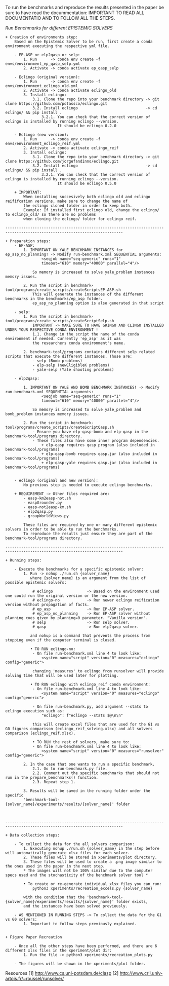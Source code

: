 To run the benchmarks and reproduce the results presented in the paper be sure to have read the docummentation:
IMPORTANT TO READ ALL DOCUMENTATIO AND TO FOLLOW ALL THE STEPS.

*Run Benchmarks for different EPISTEMIC SOLVERS*

    
    + Creation of environments step:
        Based on the Epistemic Solver to be run, first create a conda environment executing the respective yml file.

        - EP-ASP or elp2qasp or selp:
            1. Run      -> conda env create -f envs/environment_ep_qasp_selp.yml
            2. Activate -> conda activate ep_qasp_selp

        - Eclingo (original version):
            1. Run      -> conda env create -f envs/environment_eclingo_old.yml
            2. Activate -> conda activate eclingo_old
            3. Install eclingo:
                3.1. Clone the repo into your benchmark directory -> git clone https://github.com/potassco/eclingo.git
                3.2. Install eclingo                              -> cd eclingo/ && pip install .
                    3.2.1. You can check that the correct version of eclingo is installed by running eclingo --version. 
                           It should be eclingo 0.2.0

        - Eclingo (new version):
            1. Run      -> conda env create -f envs/environment_eclingo_reif.yml
            2. Activate -> conda activate eclingo_reif
            3. Install eclingo:
                3.1. Clone the repo into your benchmark directory -> git clone https://github.com/jorgefandinno/eclingo.git
                3.2. Install eclingo                              -> cd eclingo/ && pip install .
                    3.2.1. You can check that the correct version of eclingo is installed by running eclingo --version. 
                           It should be eclingo 0.5.0
        
        + IMPORTANT:
            When installing succesively both eclingo old and eclingo reififcation versions, make sure to change the name of
            the eclingo cloned folder in order to keep both.
            Example: If installed first eclingo old, change the eclingo/ to eclingo_old/ so there are no problems
            when cloning the eclingo/ folder for eclingo reif.
            
    --------------------------------------------------------------------------------------------------------------------------   
    
    + Preparation steps:
        - EP-ASP:
            1. IMPORTANT ON YALE BENCHMARK INSTANCES for ep_asp_no_planning! -> Modify run-benchmark.xml SEQUENTIAL arguments:
                    <seqjob name="seq-generic" runs="1"
                    timeout="610" memory="40000" parallel="4"/>
            
                So memory is increased to solve yale_problem instances memory issues.

            2. Run the script in benchmark-tool/programs/create_scripts/createScriptsEP-ASP.sh
                This will generate the instances of the different benchmarks in the benchmarks/ep_asp folder.
                ep_asp_no_planning option is also generated in that script

        - selp:
            1. Run the script in benchmark-tool/programs/create_scripts/createScriptSelp.sh
                IMPORTANT -> MAKE SURE TO HAVE GRINGO AND CLINGO INSTALLED UNDER YOUR RESPECTIVE CONDA ENVIRONMENT !
                1.1. Change in the script the name of the conda environment if needed. Currently 'ep_asp' as it was 
                the researchers conda environment's name.

            2. benchmark-tool/programs contains different selp related scripts that execute the different instances. Those are:
                - selp (Bomb problems)
                - elp-selp (newEligibleK problems)
                - yale-selp (Yale shooting problems)

        - elp2qasp:

            1. IMPORTANT ON YALE AND BOMB BENCHMARK INSTANCES! -> Modify run-benchmark.xml SEQUENTIAL arguments:
                    <seqjob name="seq-generic" runs="1"
                    timeout="610" memory="40000" parallel="4"/>
            
                So memory is increased to solve yale_problem and bomb_problem instances memory issues.

            2. Run the script in benchmark-tool/programs/create_scripts/createScriptQasp.sh
                - Ensure you have elp-qasp-bomb and elp-qasp in the benchmark-tool/programs directory.
                - These files also have some inner program dependencies.
                    + elp-qasp requires qasp program (also included in benchmark-tool/programs)
                    + elp-qasp-bomb requires qasp.jar (also included in benchmark-tool/programs)
                    + elp-qasp-yale requires qasp.jar (also included in benchmark-tool/programs)


        - eclingo (original and new version):
            No previous step is needed to execute eclingo benchmarks.

        + REQUIREMENT -> Other files required are:
            - easp-km2easp-not.sh
            - easpGrounder.py
            - easp-not2easp-km.sh
            - elp2qasp.py
            - groupWorldViews.py

            These files are required by one or many different epistemic solvers in order to be able to run the benchmarks.
            To reproduce the results just ensure they are part of the benchmark-tool/programs directory.
            
    --------------------------------------------------------------------------------------------------------------------------   

    + Running steps:

        - Execute the benchmarks for a specific epistemic solver:
            1. Run -> nohup ./run.sh {solver_name}
               where {solver_name} is an argument from the list of possible epistemic solvers:
               
                # eclingo               -> Based on the environment used one could run the original version or the new version.
                # eclingo-no            -> Run newer eclingo reification version without propagation of facts.
                # ep_asp                -> Run EP-ASP solver.
                # ep_asp_no_planning    -> Run EP-ASP solver without planning cues given by planning=0 parameter. "Vanilla version".
                # selp                  -> Run selp solver.
                # qasp                  -> Run elp2qasp solver.

               and nohup is a command that prevents the process from stopping even if the computer terminal is closed.

               • TO RUN eclingo-no:
                - On file run-benchmark.xml line 4 to look like:
                    <system name="script" version="0" measures="eclingo" config="generic">
                
                changing 'measures' to eclingo from runsolver will provide solving time that will be used later for plotting.

               • TO RUN eclingo with eclingo_reif conda environment:
                - On file run-benchmark.xml line 4 to look like:
                    <system name="script" version="0" measures="eclingo" config="generic">

                - On file run-benchmark.py, add argument --stats to eclingo execution such as:
                    "eclingo": f"eclingo --stats $@\n\n"

                this will create excel files that are used for the G1 vs G0 figures comparison (eclingo_reif_solving.xlsx) and all solvers comparison (eclingo_reif.xlsx).

                • TO RUN the rest of solvers, make sure to:
                - On file run-benchmark.xml line 4 to look like:
                    <system name="script" version="0" measures="runsolver" config="generic">

            2. In the case that one wants to run a specific benchmark. 
                2.1. Go to run-benchmark.py file.
                2.2. Comment out the specific benchmarks that should not run in the prepare_benchmarks() function.
                2.3. Repeat step 1.

            3. Results will be saved in the running folder under the specific 
            'benchmark-tool-{solver_name}/experiments/results/{solver_name}' folder



    --------------------------------------------------------------------------------------------------------------------------   

    + Data collection steps:

        - To collect the data for the all solvers comparison:
            1. Executing nohup ./run.sh {solver_name} in the step before will automatically generate xlsx files for each solver.
            2. These files will be stored in xperiments/plot directory.
            3. These files will be used to create a .png image similar to the ones used in the paper in the next step.
            * The images will not be 100% similar due to the computer specs used and the stochasticity of the benchmark solver tool *

            • To create or re-generate individual xlsx files you can run:
                python3 xperiments/recreation_excels.py {solver_name}

            with the condition that the 'benchmark-tool-{solver_name}/experiments/results/{solver_name}' folder exists,
            and the instances have been solved previously.

        - AS MENTIONED IN RUNNING STEPS -> To collect the data for the G1 vs G0 solvers:
            1. Important to follow steps previously explained.

            
    + Figure Paper Recreation

        - Once all the other steps have been performed, and there are 6 different xlsx files in the xperiment/plot dir:
            1. Run the file -> python3 xperiments/recreation_plots.py

        - The figures will be shown in the xperiments/plot folder.


Resources
[1] http://www.cs.uni-potsdam.de/clasp
[2] http://www.cril.univ-artois.fr/~roussel/runsolver/
    

